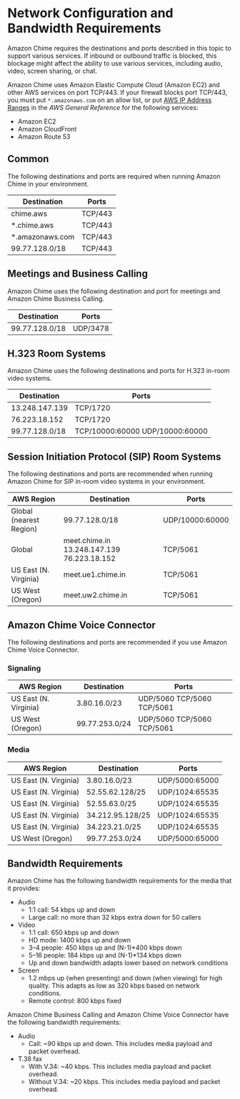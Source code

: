 # Network Configuration and Bandwidth Requirements<a name="network-config"></a>

Amazon Chime requires the destinations and ports described in this topic to support various services\. If inbound or outbound traffic is blocked, this blockage might affect the ability to use various services, including audio, video, screen sharing, or chat\.

Amazon Chime uses Amazon Elastic Compute Cloud \(Amazon EC2\) and other AWS services on port TCP/443\. If your firewall blocks port TCP/443, you must put `*.amazonaws.com` on an allow list, or put [AWS IP Address Ranges](https://docs.aws.amazon.com/general/latest/gr/aws-ip-ranges.html) in the *AWS General Reference* for the following services:
+ Amazon EC2
+ Amazon CloudFront
+ Amazon Route 53

## Common<a name="common"></a>

The following destinations and ports are required when running Amazon Chime in your environment\.


| Destination | Ports | 
| --- | --- | 
|  chime\.aws  |  TCP/443  | 
|  \*\.chime\.aws  |  TCP/443  | 
|  \*\.amazonaws\.com  |  TCP/443  | 
|  99\.77\.128\.0/18  |  TCP/443  | 

## Meetings and Business Calling<a name="meet-call"></a>

Amazon Chime uses the following destination and port for meetings and Amazon Chime Business Calling\.


| Destination | Ports | 
| --- | --- | 
|  99\.77\.128\.0/18  |  UDP/3478  | 

## H\.323 Room Systems<a name="h323"></a>

Amazon Chime uses the following destinations and ports for H\.323 in\-room video systems\.


| Destination | Ports | 
| --- | --- | 
|  13\.248\.147\.139  |  TCP/1720  | 
|  76\.223\.18\.152  |  TCP/1720  | 
|  99\.77\.128\.0/18  |  TCP/10000:60000 UDP/10000:60000  | 

## Session Initiation Protocol \(SIP\) Room Systems<a name="sip"></a>

The following destinations and ports are recommended when running Amazon Chime for SIP in\-room video systems in your environment\.


| AWS Region | Destination | Ports | 
| --- | --- | --- | 
|  Global \(nearest Region\)  |  99\.77\.128\.0/18  |  UDP/10000:60000  | 
|  Global  |  meet\.chime\.in 13\.248\.147\.139 76\.223\.18\.152  |  TCP/5061  | 
|  US East \(N\. Virginia\)  |  meet\.ue1\.chime\.in  |  TCP/5061  | 
|  US West \(Oregon\)  |  meet\.uw2\.chime\.in  |  TCP/5061  | 

## Amazon Chime Voice Connector<a name="cvc"></a>

The following destinations and ports are recommended if you use Amazon Chime Voice Connector\.

### Signaling<a name="cvc-signaling"></a>


| AWS Region | Destination | Ports | 
| --- | --- | --- | 
| US East \(N\. Virginia\) |  3\.80\.16\.0/23  |  UDP/5060 TCP/5060 TCP/5061  | 
| US West \(Oregon\) |  99\.77\.253\.0/24  |  UDP/5060 TCP/5060 TCP/5061  | 

### Media<a name="cvc-media"></a>


| AWS Region | Destination | Ports | 
| --- | --- | --- | 
| US East \(N\. Virginia\) |  3\.80\.16\.0/23  |  UDP/5000:65000  | 
| US East \(N\. Virginia\) |  52\.55\.62\.128/25  |  UDP/1024:65535  | 
| US East \(N\. Virginia\) |  52\.55\.63\.0/25  |  UDP/1024:65535  | 
| US East \(N\. Virginia\) |  34\.212\.95\.128/25  |  UDP/1024:65535  | 
| US East \(N\. Virginia\) |  34\.223\.21\.0/25  |  UDP/1024:65535  | 
| US West \(Oregon\) |  99\.77\.253\.0/24  |  UDP/5000:65000  | 

## Bandwidth Requirements<a name="bandwidth"></a>

Amazon Chime has the following bandwidth requirements for the media that it provides:
+ Audio 
  + 1:1 call: 54 kbps up and down
  + Large call: no more than 32 kbps extra down for 50 callers
+ Video
  + 1:1 call: 650 kbps up and down
  + HD mode: 1400 kbps up and down
  + 3–4 people: 450 kbps up and \(N\-1\)\*400 kbps down
  + 5–16 people: 184 kbps up and \(N\-1\)\*134 kbps down
  + Up and down bandwidth adapts lower based on network conditions
+ Screen
  + 1\.2 mbps up \(when presenting\) and down \(when viewing\) for high quality\. This adapts as low as 320 kbps based on network conditions\.
  + Remote control: 800 kbps fixed

Amazon Chime Business Calling and Amazon Chime Voice Connector have the following bandwidth requirements:
+ Audio
  + Call: \~90 kbps up and down\. This includes media payload and packet overhead\.
+ T\.38 fax
  + With V\.34: \~40 kbps\. This includes media payload and packet overhead\.
  + Without V\.34: \~20 kbps\. This includes media payload and packet overhead\.
